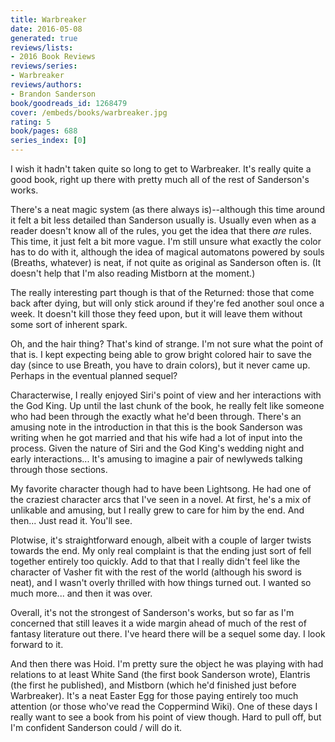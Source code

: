 ```yaml
---
title: Warbreaker
date: 2016-05-08
generated: true
reviews/lists:
- 2016 Book Reviews
reviews/series:
- Warbreaker
reviews/authors:
- Brandon Sanderson
book/goodreads_id: 1268479
cover: /embeds/books/warbreaker.jpg
rating: 5
book/pages: 688
series_index: [0]
---
```

I wish it hadn't taken quite so long to get to Warbreaker. It's really quite a good book, right up there with pretty much all of the rest of Sanderson's works.  

There's a neat magic system (as there always is)--although this time around it felt a bit less detailed than Sanderson usually is. Usually even when as a reader doesn't know all of the rules, you get the idea that there _are_ rules. This time, it just felt a bit more vague. I'm still unsure what exactly the color has to do with it, although the idea of magical automatons powered by souls (Breaths, whatever) is neat, if not quite as original as Sanderson often is. (It doesn't help that I'm also reading Mistborn at the moment.)  

<!--more-->

The really interesting part though is that of the Returned: those that come back after dying, but will only stick around if they're fed another soul once a week. It doesn't kill those they feed upon, but it will leave them without some sort of inherent spark.  

Oh, and the hair thing? That's kind of strange. I'm not sure what the point of that is. I kept expecting being able to grow bright colored hair to save the day (since to use Breath, you have to drain colors), but it never came up. Perhaps in the eventual planned sequel?  

Characterwise, I really enjoyed Siri's point of view and her interactions with the God King. Up until the last chunk of the book, he really felt like someone who had been through the exactly what he'd been through. There's an amusing note in the introduction in that this is the book Sanderson was writing when he got married and that his wife had a lot of input into the process. Given the nature of Siri and the God King's wedding night and early interactions... It's amusing to imagine a pair of newlyweds talking through those sections.  

My favorite character though had to have been Lightsong. He had one of the craziest character arcs that I've seen in a novel. At first, he's a mix of unlikable and amusing, but I really grew to care for him by the end. And then... Just read it. You'll see.  

Plotwise, it's straightforward enough, albeit with a couple of larger twists towards the end. My only real complaint is that the ending just sort of fell together entirely too quickly. Add to that that I really didn't feel like the character of Vasher fit with the rest of the world (although his sword is neat), and I wasn't overly thrilled with how things turned out. I wanted so much more... and then it was over.  

Overall, it's not the strongest of Sanderson's works, but so far as I'm concerned that still leaves it a wide margin ahead of much of the rest of fantasy literature out there. I've heard there will be a sequel some day. I look forward to it.  

And then there was Hoid. I'm pretty sure the object he was playing with had relations to at least White Sand (the first book Sanderson wrote), Elantris (the first he published), and Mistborn (which he'd finished just before Warbreaker). It's a neat Easter Egg for those paying entirely too much attention (or those who've read the Coppermind Wiki). One of these days I really want to see a book from his point of view though. Hard to pull off, but I'm confident Sanderson could / will do it.